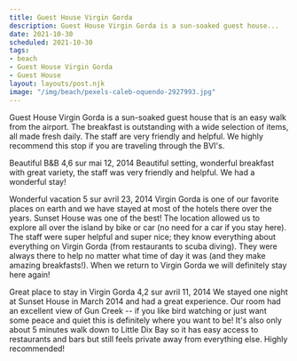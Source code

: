```yaml
---
title: Guest House Virgin Gorda
description: Guest House Virgin Gorda is a sun-soaked guest house...
date: 2021-10-30
scheduled: 2021-10-30
tags:
- beach
- Guest House Virgin Gorda
- Guest House
layout: layouts/post.njk
image: "/img/beach/pexels-caleb-oquendo-2927993.jpg"
---
```


Guest House Virgin Gorda is a sun-soaked guest house that is an easy walk from the airport. The breakfast is outstanding with a wide selection of items, all made fresh daily. The staff are very friendly and helpful. We highly recommend this stop if you are traveling through the BVI's.

Beautiful B&B 4,6 sur mai 12, 2014 Beautiful setting, wonderful breakfast with great variety, the staff was very friendly and helpful. We had a wonderful stay!

Wonderful vacation 5 sur avril 23, 2014 Virgin Gorda is one of our favorite places on earth and we have stayed at most of the hotels there over the years. Sunset House was one of the best! The location allowed us to explore all over the island by bike or car (no need for a car if you stay here). The staff were super helpful and super nice; they know everything about everything on Virgin Gorda (from restaurants to scuba diving). They were always there to help no matter what time of day it was (and they make amazing breakfasts!). When we return to Virgin Gorda we will definitely stay here again!

Great place to stay in Virgin Gorda 4,2 sur avril 11, 2014 We stayed one night at Sunset House in March 2014 and had a great experience. Our room had an excellent view of Gun Creek -- if you like bird watching or just want some peace and quiet this is definitely where you want to be! It's also only about 5 minutes walk down to Little Dix Bay so it has easy access to restaurants and bars but still feels private away from everything else. Highly recommended!
